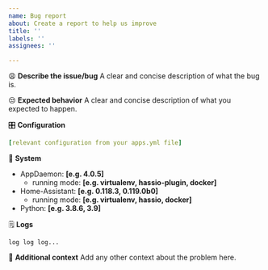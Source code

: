 ```yaml
---
name: Bug report
about: Create a report to help us improve
title: ''
labels: ''
assignees: ''

---
```


<!-- 
Hello, thanks for reporting this!
Please complete the following information (by replacing the examples)
-->

😩 **Describe the issue/bug**
A clear and concise description of what the bug is.

😒 **Expected behavior**
A clear and concise description of what you expected to happen.

🎛️ **Configuration**
```yaml
[relevant configuration from your apps.yml file]
```

🧠 **System**
 - AppDaemon: **[e.g. 4.0.5]**
   -  running mode: **[e.g. virtualenv, hassio-plugin, docker]**
 - Home-Assistant: **[e.g. 0.118.3, 0.119.0b0]**
   -  running mode: **[e.g. virtualenv, hassio, docker]**
 - Python: **[e.g. 3.8.6, 3.9]**

🗒️ **Logs** <!-- please use logs with "debug_log: true", thanks! -->

```log
log log log...
```

🧁 **Additional context**
Add any other context about the problem here.
